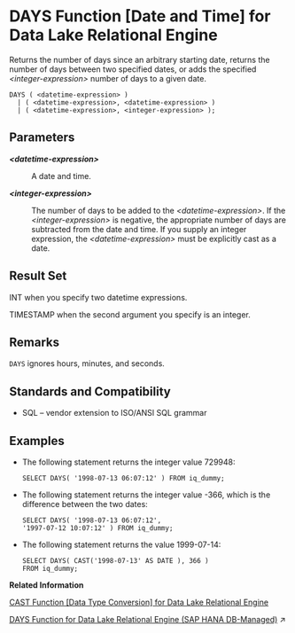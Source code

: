 <!-- loioa54a45b584f21015a4c2ab2c117fc738 -->

# DAYS Function \[Date and Time\] for Data Lake Relational Engine

Returns the number of days since an arbitrary starting date, returns the number of days between two specified dates, or adds the specified *<integer-expression\>* number of days to a given date.



```
DAYS ( <datetime-expression> )
  | ( <datetime-expression>, <datetime-expression> )
  | ( <datetime-expression>, <integer-expression> );
```



<a name="loioa54a45b584f21015a4c2ab2c117fc738__DAYS_parm1"/>

## Parameters


<dl>
<dt><b>

*<datetime-expression\>*

</b></dt>
<dd>

A date and time.



</dd><dt><b>

*<integer-expression\>*

</b></dt>
<dd>

The number of days to be added to the *<datetime-expression\>*. If the *<integer-expression\>* is negative, the appropriate number of days are subtracted from the date and time. If you supply an integer expression, the *<datetime-expression\>* must be explicitly cast as a date.



</dd>
</dl>



<a name="loioa54a45b584f21015a4c2ab2c117fc738__DAYS_returns1"/>

## Result Set

INT when you specify two datetime expressions.

TIMESTAMP when the second argument you specify is an integer.



<a name="loioa54a45b584f21015a4c2ab2c117fc738__DAYS_remarks1"/>

## Remarks

`DAYS` ignores hours, minutes, and seconds.



<a name="loioa54a45b584f21015a4c2ab2c117fc738__DAYS_standards1"/>

## Standards and Compatibility

-   SQL – vendor extension to ISO/ANSI SQL grammar



<a name="loioa54a45b584f21015a4c2ab2c117fc738__DAYS_examples1"/>

## Examples

-   The following statement returns the integer value 729948:

    ```
    SELECT DAYS( '1998-07-13 06:07:12' ) FROM iq_dummy;
    ```

-   The following statement returns the integer value -366, which is the difference between the two dates:

    ```
    SELECT DAYS( '1998-07-13 06:07:12',
    '1997-07-12 10:07:12' ) FROM iq_dummy;
    ```

-   The following statement returns the value 1999-07-14:

    ```
    SELECT DAYS( CAST('1998-07-13' AS DATE ), 366 )
    FROM iq_dummy;
    ```


**Related Information**  


[CAST Function \[Data Type Conversion\] for Data Lake Relational Engine](cast-function-data-type-conversion-for-data-lake-relational-engine-a53996d.md "Returns the value of an expression converted to a supplied data type.")

[DAYS Function for Data Lake Relational Engine (SAP HANA DB-Managed)](https://help.sap.com/viewer/a898e08b84f21015969fa437e89860c8/2024_1_QRC/en-US/80456cf5652446c4b1279d5fb21e21dd.html "Returns the number of days since an arbitrary starting date, returns the number of days between two specified dates, or adds the specified integer-expression number of days to a given date.") :arrow_upper_right:

